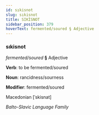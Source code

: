 ```yaml
---
id: sıkisnot
slug: sıkisnot
title: SIKİSNOT
sidebar_position: 379
hoverText: fermented/soured § Adjective
---
```


### sıkisnot

*fermented/soured* **§** Adjective

**Verb**: to be fermented/soured

**Noun**: rancidness/sourness

**Modifier**: fermented/soured

Macedonian [ˈskisnat]

*Balto-Slavic Language Family*